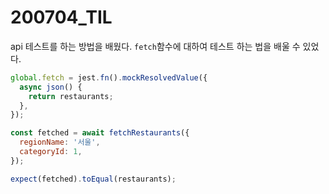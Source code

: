 200704_TIL
===

api 테스트를 하는 방법을 배웠다. ```fetch```함수에 대하여 테스트 하는 법을 배울 수 있었다.

```javascript
global.fetch = jest.fn().mockResolvedValue({
  async json() {
    return restaurants;
  },
});

const fetched = await fetchRestaurants({
  regionName: '서울',
  categoryId: 1,
});

expect(fetched).toEqual(restaurants);
```